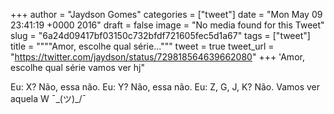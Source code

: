 
+++
author = "Jaydson Gomes"
categories = ["tweet"]
date = "Mon May 09 23:41:19 +0000 2016"
draft = false
image = "No media found for this Tweet"
slug = "6a24d09417bf03150c732bfdf721605fec5d1a67"
tags = ["tweet"]
title = """"Amor, escolhe qual série..."""
tweet = true
tweet_url = "https://twitter.com/jaydson/status/729818564639662080"
+++
'Amor, escolhe qual série vamos ver hj"

Eu: X? Não, essa não.
Eu: Y? Não, essa não.
Eu: Z, G, J, K? Não. Vamos ver aquela W ¯\_(ツ)_/¯
